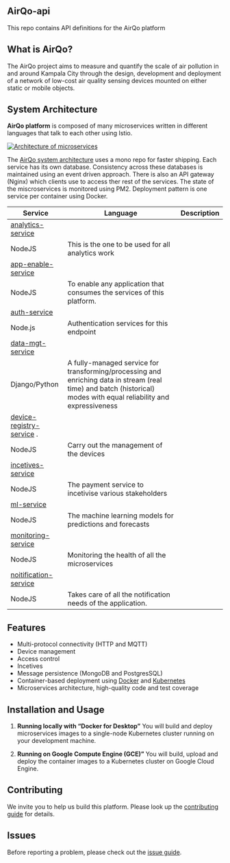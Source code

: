 ## AirQo-api
This repo contains API definitions for the AirQo platform


## What is AirQo?
The AirQo project aims to measure and quantify the scale of air pollution in and around Kampala City through the design, development and deployment of a network of low-cost air quality sensing devices mounted on either static or mobile objects.

## System Architecture

**AirQo platform** is composed of many microservices written in different languages that talk to each other using Istio.

[![Architecture of
microservices](./docs/img/architecture-diagram.png)](./docs/img/architecture-diagram.png)

The [AirQo system architecture](https://github.com/airqo-platform/AirQo-api/wiki/System-Architecture) uses a mono repo for faster shipping. Each service has its own database. Consistency across these databases is maintained using an event driven approach. There is also an API gateway (Nginx) which clients use to access ther rest of the services. The state of the miscroservices is monitored using PM2. Deployment pattern is one service per container using Docker.

| Service                                                           | Language      | Description                                                                                                                       |
| ----------------------------------------------------------------- | ------------- | --------------------------------------------------------------------------------------------------------------------------------- |
| [analytics-service](./src/analytics-service)                      
| NodeJS        | This is the one to be used for all analytics work                                                                            |
| [app-enable-service](./src/app-enable-service)                    
| NodeJS        | To enable any application that consumes the services of this platform.                                                            |
| [auth-service](./src/auth-service)                                
| Node.js       | Authentication services for this endpoint                                                                                  |
| [data-mgt-service](./src/data-mgt-service)                        
| Django/Python | A fully-managed service for transforming/processing and enriching data in stream (real time) and batch (historical) modes with equal reliability and expressiveness                                                                            |
| [device-registry-service](./src/device-registry-service) .        
| NodeJS        | Carry out the management of the devices                                                                                           |
| [incetives-service](./src/incetives-service)                      
| NodeJS        | The payment service to incetivise various stakeholders                                                                      |
| [ml-service](./src/ml-service)                                    
| NodeJS        | The machine learning models for predictions and forecasts                                                                 |
| [monitoring-service](./src/monitoring-service)                    
| NodeJS        | Monitoring the health of all the microservices                                                                             |
| [noitification-service](./src/notification-service)               
| NodeJS        | Takes care of all the notification needs of the application.                                                                       |
                                           

## Features
- Multi-protocol connectivity (HTTP and MQTT)
- Device management
- Access control
- Incetives
- Message persistence (MongoDB and PostgresSQL)
- Container-based deployment using [Docker](https://www.docker.com/) and [Kubernetes](https://kubernetes.io/)
- Microservices architecture, high-quality code and test coverage

## Installation and Usage

1. **Running locally with “Docker for Desktop”** You will build and deploy microservices images to a single-node Kubernetes cluster running on your development machine.

2. **Running on Google Compute Engine (GCE)”** You will build, upload and deploy the container images to a Kubernetes cluster on Google Cloud Engine.


## Contributing
We invite you to help us build this platform. Please look up the [contributing guide](https://github.com/airqo-platform/AirQo-api/wiki/Coding-Guidelines) for details.

## Issues
Before reporting a problem, please check out the [issue guide](https://github.com/airqo-platform/AirQo-api/wiki/Coding-Guidelines).
